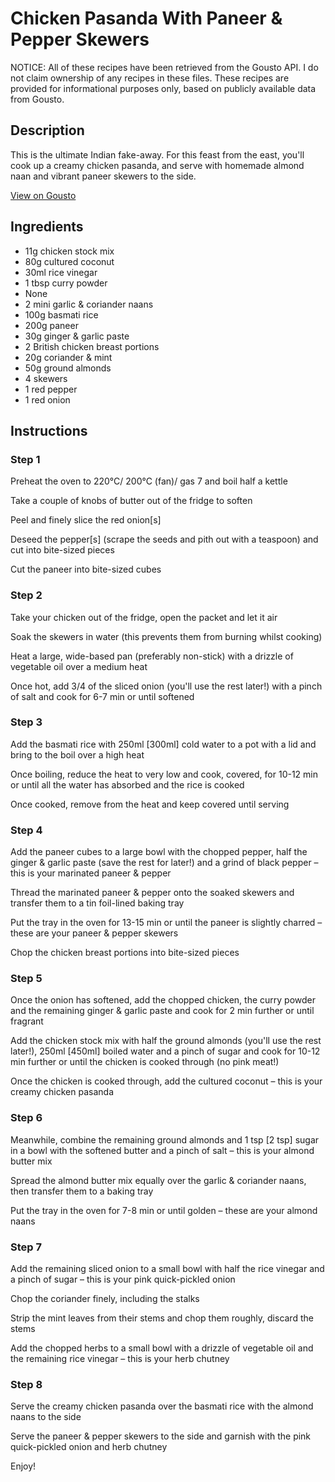 # Chicken Pasanda With Paneer & Pepper Skewers

NOTICE: All of these recipes have been retrieved from the Gousto API. I do not claim ownership of any recipes in these files. These recipes are provided for informational purposes only, based on publicly available data from Gousto.

## Description

This is the ultimate Indian fake-away. For this feast from the east, you'll cook up a creamy chicken pasanda, and serve with homemade almond naan and vibrant paneer skewers to the side. 

[View on Gousto](https://www.gousto.co.uk/recipes/cookbook/chicken-pasanda-paneer-pepper-skewers-with-almond-naan)

## Ingredients

- 11g chicken stock mix
- 80g cultured coconut
- 30ml rice vinegar
- 1 tbsp curry powder
- None
- 2 mini garlic & coriander naans
- 100g basmati rice
- 200g paneer
- 30g ginger & garlic paste
- 2 British chicken breast portions
- 20g coriander & mint 
- 50g ground almonds
- 4 skewers
- 1 red pepper
- 1 red onion

## Instructions


### Step 1

Preheat the oven to 220°C/ 200°C (fan)/ gas 7 and boil half a kettle

Take a couple of knobs of butter out of the fridge to soften

Peel and finely slice the red onion<span class="text-danger">[s]</span>

Deseed the pepper<span class="text-danger">[s] </span>(scrape the seeds and pith out with a teaspoon) and cut into bite-sized pieces

Cut the paneer into bite-sized cubes


### Step 2

Take your chicken out of the fridge, open the packet and let it air

Soak the skewers in water (this prevents them from burning whilst cooking)

Heat a large, wide-based pan (preferably non-stick) with a drizzle of vegetable oil over a medium heat

Once hot, add 3/4 of the sliced onion (you'll use the rest later!) with a pinch of salt and cook for 6-7 min or until softened


### Step 3

Add the basmati rice with 250ml <span class="text-danger">[300ml]</span> cold water to a pot with a lid and bring to the boil over a high heat

Once boiling, reduce the heat to very low and cook, covered, for 10-12 min or until all the water has absorbed and the rice is cooked

Once cooked, remove from the heat and keep covered until serving


### Step 4

Add the paneer cubes to a large bowl with the chopped pepper, half the ginger & garlic paste (save the rest for later!) and a grind of black pepper – this is your marinated paneer & pepper

Thread the marinated paneer & pepper onto the soaked skewers and transfer them to a tin foil-lined baking tray

Put the tray in the oven for 13-15 min or until the paneer is slightly charred – these are your paneer & pepper skewers

Chop the chicken breast portions into bite-sized pieces


### Step 5

Once the onion has softened, add the chopped chicken, the curry powder and the remaining ginger & garlic paste and cook for 2 min further or until fragrant

Add the chicken stock mix with half the ground almonds (you'll use the rest later!), 250ml <span class="text-danger">[450ml] </span>boiled water and a pinch of sugar and cook for 10-12 min further or until the chicken is cooked through (no pink meat!)

Once the chicken is cooked through, add the cultured coconut – this is your creamy chicken pasanda


### Step 6

Meanwhile, combine the remaining ground almonds and 1 tsp <span class="text-danger">[2 tsp]</span> sugar in a bowl with the softened butter and a pinch of salt – this is your almond butter mix

Spread the almond butter mix equally over the garlic & coriander naans, then transfer them to a baking tray

Put the tray in the oven for 7-8 min or until golden – these are your almond naans


### Step 7

Add the remaining sliced onion to a small bowl with half the rice vinegar and a pinch of sugar – this is your pink quick-pickled onion

Chop the coriander finely, including the stalks

Strip the mint leaves from their stems and chop them roughly, discard the stems

Add the chopped herbs to a small bowl with a drizzle of vegetable oil and the remaining rice vinegar – this is your herb chutney

### Step 8

Serve the creamy chicken pasanda over the basmati rice with the almond naans to the side

Serve the paneer & pepper skewers to the side and garnish with the pink quick-pickled onion and herb chutney

Enjoy!

